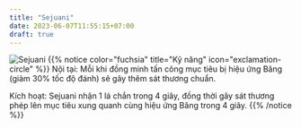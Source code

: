 ```yaml
---
title: "Sejuani"
date: 2023-06-07T11:55:15+07:00
draft: true
---
```

![Sejuani](https://storage.googleapis.com/www.publish.nocodesites.co.uk/prod/2542/files/58f6864154f373f85acaf6b3024afd2b334941e0549e93e9002c038243548602ef000978daddbd66ff90e6c22c8436728a2c4744faf4cef20e4a060a7faa8592.png)
{{% notice color="fuchsia" title="Kỹ năng" icon="exclamation-circle" %}}
Nội tại: Mỗi khi đồng minh tấn công mục tiêu bị hiệu ứng Băng (giảm 30% tốc độ đánh) sẽ gây thêm sát thương chuẩn.

Kích hoạt: Sejuani nhận 1 lá chắn trong 4 giây, đồng thời gây sát thương phép lên mục tiêu xung quanh cùng hiệu ứng Băng trong 4 giây.
{{% /notice %}}